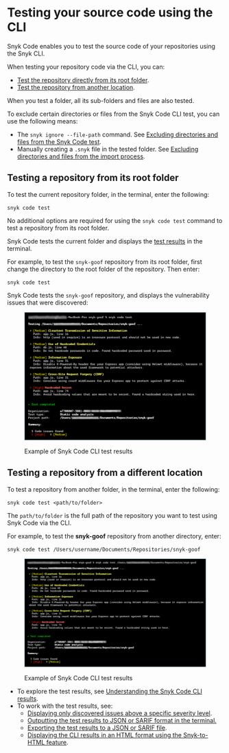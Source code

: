# Testing your source code using the CLI

Snyk Code enables you to test the source code of your repositories using the Snyk CLI.

When testing your repository code via the CLI, you can:

* [Test the repository directly from its root folder](testing-your-source-code-using-the-cli.md#testing-a-repository-from-its-root-folder).
* [Test the repository from another location](testing-your-source-code-using-the-cli.md#testing-a-repository-from-a-different-location).

When you test a folder, all its sub-folders and files are also tested.

To exclude certain directories or files from the Snyk Code CLI test, you can use the following means:

* The  `snyk ignore --file-path` command. See [Excluding directories and files from the Snyk Code test](excluding-directories-and-files-from-the-snyk-code-cli-test.md).
* Manually creating a `.snyk` file in the tested folder. See [Excluding directories and files from the import process](../snyk-code-and-your-repositories/excluding-directories-and-files-from-the-import-process.md).

## **Testing a repository from its root folder**

To test the current repository folder, in the terminal, enter the following:

```
snyk code test
```

No additional options are required for using the `snyk code test` command to test a repository from its root folder.

Snyk Code tests the current folder and displays the [test results](snyk-code-cli-results.md) in the terminal.

For example, to test the `snyk-goof` repository from its root folder, first change the directory to the root folder of the repository. Then enter:

```
snyk code test
```

Snyk Code tests the `snyk-goof` repository, and displays the vulnerability issues that were discovered:

<figure><img src="../../../.gitbook/assets/Snyk Code - CLI - snyk code test - Results - 1 (1) (1) (1) (1) (1) (1) (1) (1) (1) (1) (1) (1) (1) (1) (1) (1) (1) (1) (1) (1) (1) (1) (1) (1) (1) (1) (1) (1) (1) (1) (1) (1) (1) (1) (1) (1) (1) (1) (1) (1) (1) (1) (1) (1) (1) (1) (2) (5).png" alt="Example of Snyk Code CLI test results"><figcaption><p>Example of Snyk Code CLI test results</p></figcaption></figure>

## **Testing a repository from a different location**

To test a repository from another folder, in the terminal, enter the following:

```
snyk code test <path/to/folder>
```

The  `path/to/folder` is the full path of the repository you want to test using Snyk Code via the CLI.

For example, to test the **snyk-goof** repository from another directory, enter:

```
snyk code test /Users/username/Documents/Repositories/snyk-goof
```

<figure><img src="../../../.gitbook/assets/snyk Code - CLI - snyk code test - Any folder - 2 (1).png" alt="Example of Snyk Code CLI test results"><figcaption><p>Example of Snyk Code CLI test results</p></figcaption></figure>

* To explore the test results, see [Understanding the Snyk Code CLI results](snyk-code-cli-results.md).
* To work with the test results, see:
  * [Displaying only discovered issues above a specific severity level](working-with-the-snyk-code-cli-results/displaying-only-discovered-issues-above-a-specific-severity-level.md).
  * [Outputting the test results to JSON or SARIF format in the terminal.](working-with-the-snyk-code-cli-results/outputting-the-test-results-to-json-or-sarif-format-in-the-terminal.md)
  * [Exporting the test results to a JSON or SARIF file](working-with-the-snyk-code-cli-results/exporting-the-test-results-to-a-json-or-sarif-file.md).
  * [Displaying the CLI results in an HTML format using the Snyk-to-HTML feature](../../../snyk-cli/cli-tools/snyk-to-html/).

